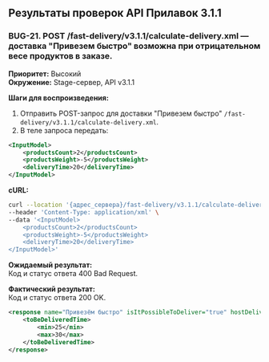 ## Результаты проверок API Прилавок 3.1.1

### **BUG-21. POST /fast-delivery/v3.1.1/calculate-delivery.xml — доставка "Привезем быстро" возможна при отрицательном весе продуктов в заказе.** 
  
**Приоритет:** Высокий  
**Окружение:** Stage-сервер, API v3.1.1  

**Шаги для воспроизведения:**
1. Отправить POST-запрос для доставки "Привезем быстро" `/fast-delivery/v3.1.1/calculate-delivery.xml`.
2. В теле запроса передать:

```xml
<InputModel>
    <productsCount>2</productsCount>
    <productsWeight>-5</productsWeight>
    <deliveryTime>20</deliveryTime>
</InputModel>
```

**cURL:**
```bash
curl --location '{адрес_сервера}/fast-delivery/v3.1.1/calculate-delivery.xml' \
--header 'Content-Type: application/xml' \
--data '<InputModel>
    <productsCount>2</productsCount>
    <productsWeight>-5</productsWeight>
    <deliveryTime>20</deliveryTime>
</InputModel>'
```

**Ожидаемый результат:**  
Код и статус ответа 400 Bad Request.

**Фактический результат:**  
Код и статус ответа 200 OK.

```xml
<response name="Привезём быстро" isItPossibleToDeliver="true" hostDeliveryCost="23" clientDeliveryCost="0">
    <toBeDeliveredTime>
        <min>25</min>
        <max>30</max>
    </toBeDeliveredTime>
</response>
```
